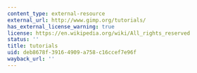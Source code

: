 ```yaml
---
content_type: external-resource
external_url: http://www.gimp.org/tutorials/
has_external_license_warning: true
license: https://en.wikipedia.org/wiki/All_rights_reserved
status: ''
title: tutorials
uid: deb8678f-3916-4909-a758-c16ccef7e96f
wayback_url: ''
---
```

